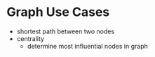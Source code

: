 # Graph Use Cases
+ shortest path between two nodes
+ centrality
	+ determine most influential nodes in graph